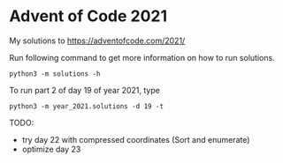 # Advent of Code 2021 

My solutions to https://adventofcode.com/2021/

Run following command to get more information on how to run solutions.

```
python3 -m solutions -h
```

To run part 2 of day 19 of year 2021, type
```
python3 -m year_2021.solutions -d 19 -t
```


TODO:
- try day 22 with compressed coordinates (Sort and enumerate)
- optimize day 23
